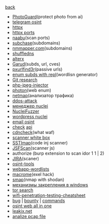 [back](../../README.md)
- [PhotoGuard](https://github.com/MadryLab/photoguard)(protect photo from ai)
- [telegram osint](https://github.com/drego85/tosint)
- [httpx](https://github.com/projectdiscovery/httpx)
- [httpx ports](./src_for_src/httpx_ports.md)
- [naabu](https://github.com/projectdiscovery/naabu)(scan ports)
- [subchase](https://github.com/tokiakasu/subchase)(subdomains)
- [nmmapper.com](https://www.nmmapper.com/sys/tools/subdomainfinder/)(subdomains)
- [shuffledns](https://github.com/projectdiscovery/shuffledns)
- [alterx](https://github.com/projectdiscovery/alterx)
- [Garud](https://github.com/R0X4R/Garud)(subds, url, cves)
- [pxurlfind3r](https://github.com/hueristiq/xurlfind3r)(passive urls)
- [enum subds with repl](./src_for_src/subds.md)(wordlisn generator)
- [Git research](https://github.com/internetwache/GitTools)
- [php-jpeg-injector](https://github.com/dlegs/php-jpeg-injector)
- [photon](https://github.com/s0md3v/Photon)(web enum)
- [netmap](https://github.com/lmsecure/LMS.NetMap)(анализатор трафика)
- [ddos-attack](https://github.com/karthik558/ddos-attack)
- [менеджер nuclei](https://github.com/xm1k3/cent)
- [NucleiFuzzer](https://github.com/0xKayala/NucleiFuzzer)
- [wordpress nuclei](https://github.com/topscoder/nuclei-wordfence-cve)
- [email osint](https://epieos.com/)
- [check](https://api-guesser.netlify.app/) [api](https://github.com/streaak/keyhacks)
- [cdncheck](https://github.com/projectdiscovery/cdncheck)(what waf)
- [scanner white box](https://github.com/bearer/bearer)
- [SSTImap](https://github.com/vladko312/SSTImap)(code inj scanner)
- [JSFScan](https://github.com/KathanP19/JSFScan.sh)(scanner js)
- authorize (burp extension to scan idor 1 1 | 2)
- [JIRA](./src_for_src/jira.md)(scaner)
- [osint-tools](https://github.com/wddadk/Offensive-OSINT-Tools)
- [webapp-wordlists](https://github.com/p0dalirius/webapp-wordlists)
- [macrome](https://github.com/michaelweber/Macrome)(exel hack)
- [smap](https://github.com/s0md3v/Smap)(nmap with shodan)
- [механизмы закрепления в windows](https://persistence-info.github.io/)
- [tor search](./src_for_src/tor_search_en.md)
- [wifi-penetration-testing-cheatsheet](https://github.com/ivan-sincek/wifi-penetration-testing-cheat-sheet)
- [bug](https://github.com/twseptian/oneliner-bugbounty) | [bounty](https://github.com/KingOfBugbounty/KingOfBugBountyTips) | [commands](https://github.com/dwisiswant0/awesome-oneliner-bugbounty)
- [osint web all in one](https://web-check.as93.net/)
- [leakix.net](https://leakix.net/)
- [analize pcap file](https://apackets.com/upload)
